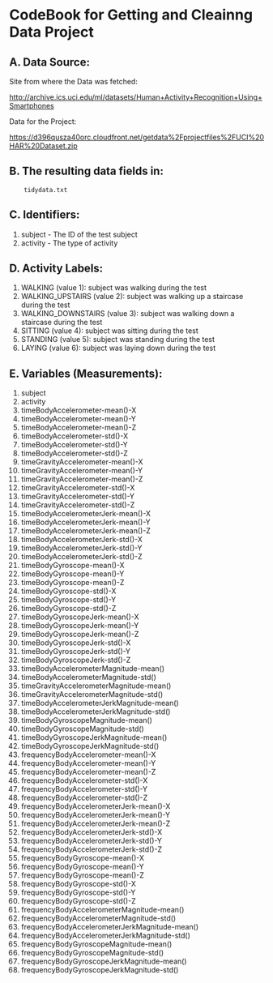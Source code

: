 # CodeBook for Getting and Cleainng Data Project

## A.	Data Source:

Site from where the Data was fetched:

http://archive.ics.uci.edu/ml/datasets/Human+Activity+Recognition+Using+Smartphones 

Data for the Project:

https://d396qusza40orc.cloudfront.net/getdata%2Fprojectfiles%2FUCI%20HAR%20Dataset.zip 

## B.	 The resulting data fields in:
        tidydata.txt

## C.	Identifiers: 
1. subject - The ID of the test subject
2. activity - The type of activity 

## D.	Activity Labels:    
1. WALKING (value 1): subject was walking during the test       
2. WALKING_UPSTAIRS (value 2): subject was walking up a staircase during the test
3. WALKING_DOWNSTAIRS (value 3): subject was walking down a staircase during the test
4. SITTING (value 4): subject was sitting during the test
5. STANDING (value 5): subject was standing during the test
6. LAYING (value 6): subject was laying down during the test

## E.	Variables (Measurements):

1.	subject
2.	activity
3.	timeBodyAccelerometer-mean()-X
4.	timeBodyAccelerometer-mean()-Y
5.	timeBodyAccelerometer-mean()-Z
6.	timeBodyAccelerometer-std()-X
7.	timeBodyAccelerometer-std()-Y
8.	timeBodyAccelerometer-std()-Z
9.	timeGravityAccelerometer-mean()-X
10.	timeGravityAccelerometer-mean()-Y
11.	timeGravityAccelerometer-mean()-Z
12.	timeGravityAccelerometer-std()-X
13.	timeGravityAccelerometer-std()-Y
14.	timeGravityAccelerometer-std()-Z
15.	timeBodyAccelerometerJerk-mean()-X
16.	timeBodyAccelerometerJerk-mean()-Y
17.	timeBodyAccelerometerJerk-mean()-Z
18.	timeBodyAccelerometerJerk-std()-X
19.	timeBodyAccelerometerJerk-std()-Y
20.	timeBodyAccelerometerJerk-std()-Z
21.	timeBodyGyroscope-mean()-X
22.	timeBodyGyroscope-mean()-Y
23.	timeBodyGyroscope-mean()-Z
24.	timeBodyGyroscope-std()-X
25.	timeBodyGyroscope-std()-Y
26.	timeBodyGyroscope-std()-Z
27.	timeBodyGyroscopeJerk-mean()-X
28.	timeBodyGyroscopeJerk-mean()-Y
29.	timeBodyGyroscopeJerk-mean()-Z
30.	timeBodyGyroscopeJerk-std()-X
31.	timeBodyGyroscopeJerk-std()-Y
32.	timeBodyGyroscopeJerk-std()-Z
33.	timeBodyAccelerometerMagnitude-mean()
34.	timeBodyAccelerometerMagnitude-std()
35.	timeGravityAccelerometerMagnitude-mean()
36.	timeGravityAccelerometerMagnitude-std()
37.	timeBodyAccelerometerJerkMagnitude-mean()
38.	timeBodyAccelerometerJerkMagnitude-std()
39.	timeBodyGyroscopeMagnitude-mean()
40.	timeBodyGyroscopeMagnitude-std()
41.	timeBodyGyroscopeJerkMagnitude-mean()
42.	timeBodyGyroscopeJerkMagnitude-std()
43.	frequencyBodyAccelerometer-mean()-X
44.	frequencyBodyAccelerometer-mean()-Y
45.	frequencyBodyAccelerometer-mean()-Z
46.	frequencyBodyAccelerometer-std()-X
47.	frequencyBodyAccelerometer-std()-Y
48.	frequencyBodyAccelerometer-std()-Z
49.	frequencyBodyAccelerometerJerk-mean()-X
50.	frequencyBodyAccelerometerJerk-mean()-Y
51.	frequencyBodyAccelerometerJerk-mean()-Z
52.	frequencyBodyAccelerometerJerk-std()-X
53.	frequencyBodyAccelerometerJerk-std()-Y
54.	frequencyBodyAccelerometerJerk-std()-Z
55.	frequencyBodyGyroscope-mean()-X
56.	frequencyBodyGyroscope-mean()-Y
57.	frequencyBodyGyroscope-mean()-Z
58.	frequencyBodyGyroscope-std()-X
59.	frequencyBodyGyroscope-std()-Y
60.	frequencyBodyGyroscope-std()-Z
61.	frequencyBodyAccelerometerMagnitude-mean()
62.	frequencyBodyAccelerometerMagnitude-std()
63.	frequencyBodyAccelerometerJerkMagnitude-mean()
64.	frequencyBodyAccelerometerJerkMagnitude-std()
65.	frequencyBodyGyroscopeMagnitude-mean()
66.	frequencyBodyGyroscopeMagnitude-std()
67.	frequencyBodyGyroscopeJerkMagnitude-mean()
68.	frequencyBodyGyroscopeJerkMagnitude-std()


